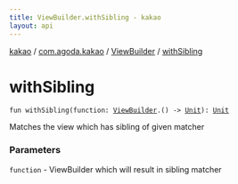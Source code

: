 ```yaml
---
title: ViewBuilder.withSibling - kakao
layout: api
---
```


<div class='api-docs-breadcrumbs'><a href="../../index.html">kakao</a> / <a href="../index.html">com.agoda.kakao</a> / <a href="index.html">ViewBuilder</a> / <a href=".">withSibling</a></div>

# withSibling

<div class="signature"><code><span class="keyword">fun </span><span class="identifier">withSibling</span><span class="symbol">(</span><span class="parameterName" id="com.agoda.kakao.ViewBuilder$withSibling(kotlin.Function1((com.agoda.kakao.ViewBuilder, kotlin.Unit)))/function">function</span><span class="symbol">:</span>&nbsp;<a href="index.html"><span class="identifier">ViewBuilder</span></a><span class="symbol">.</span><span class="symbol">(</span><span class="symbol">)</span>&nbsp;<span class="symbol">-&gt;</span>&nbsp;<a href="https://kotlinlang.org/api/latest/jvm/stdlib/kotlin/-unit/index.html"><span class="identifier">Unit</span></a><span class="symbol">)</span><span class="symbol">: </span><a href="https://kotlinlang.org/api/latest/jvm/stdlib/kotlin/-unit/index.html"><span class="identifier">Unit</span></a></code></div>

Matches the view which has sibling of given matcher

### Parameters

<code>function</code> - ViewBuilder which will result in sibling matcher